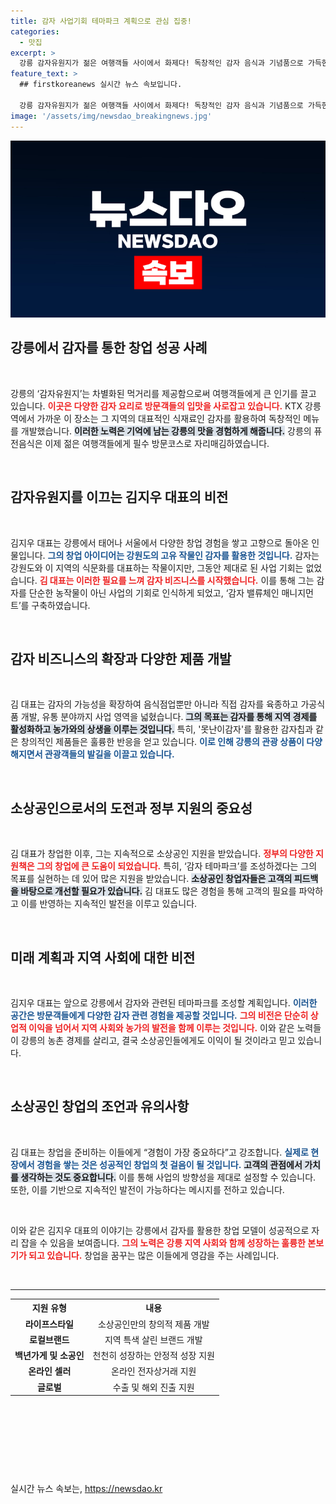 ```yaml
---
title: 감자 사업기회 테마파크 계획으로 관심 집중!
categories:
  - 맛집
excerpt: >
  강릉 감자유원지가 젊은 여행객들 사이에서 화제다! 독창적인 감자 음식과 기념품으로 가득한 이곳은 창립 4년 만에 연 6만 명 이상을 끌어모으며 강릉의 새로운 핫플레이스로 떠오르고 있다.
feature_text: >
  ## firstkoreanews 실시간 뉴스 속보입니다.

  강릉 감자유원지가 젊은 여행객들 사이에서 화제다! 독창적인 감자 음식과 기념품으로 가득한 이곳은 창립 4년 만에 연 6만 명 이상을 끌어모으며 강릉의 새로운 핫플레이스로 떠오르고 있다.
image: '/assets/img/newsdao_breakingnews.jpg'
---
```


<p><img src="/assets/img/newsdao_breakingnews.jpg" alt="firstkoreanews 속보" /></p>

<h2 data-ke-size="size26">강릉에서 감자를 통한 창업 성공 사례</h2>

<p data-ke-size="size16">&nbsp;</p> 

<p>강릉의 ‘감자유원지’는 차별화된 먹거리를 제공함으로써 여행객들에게 큰 인기를 끌고 있습니다. <b><span style="color: #ee2323;">이곳은 다양한 감자 요리로 방문객들의 입맛을 사로잡고 있습니다.</span></b> KTX 강릉역에서 가까운 이 장소는 그 지역의 대표적인 식재료인 감자를 활용하여 독창적인 메뉴를 개발했습니다. <b><span style="background-color: #21538527;">이러한 노력은 기억에 남는 강릉의 맛을 경험하게 해줍니다.</span></b> 강릉의 퓨전음식은 이제 젊은 여행객들에게 필수 방문코스로 자리매김하였습니다.</p>

<p data-ke-size="size16">&nbsp;</p> 

<h2 data-ke-size="size26">감자유원지를 이끄는 김지우 대표의 비전</h2>

<p data-ke-size="size16">&nbsp;</p> 

<p>김지우 대표는 강릉에서 태어나 서울에서 다양한 창업 경험을 쌓고 고향으로 돌아온 인물입니다. <b><span style="color: #1a5490;">그의 창업 아이디어는 강원도의 고유 작물인 감자를 활용한 것입니다.</span></b> 감자는 강원도와 이 지역의 식문화를 대표하는 작물이지만, 그동안 제대로 된 사업 기회는 없었습니다. <b><span style="color: #ee2323;">김 대표는 이러한 필요를 느껴 감자 비즈니스를 시작했습니다.</span></b> 이를 통해 그는 감자를 단순한 농작물이 아닌 사업의 기회로 인식하게 되었고, ‘감자 밸류체인 매니지먼트’를 구축하였습니다.</p>

<p data-ke-size="size16">&nbsp;</p> 

<h2 data-ke-size="size26">감자 비즈니스의 확장과 다양한 제품 개발</h2>

<p data-ke-size="size16">&nbsp;</p> 

<p>김 대표는 감자의 가능성을 확장하여 음식점업뿐만 아니라 직접 감자를 육종하고 가공식품 개발, 유통 분야까지 사업 영역을 넓혔습니다. <b><span style="background-color: #21538527;">그의 목표는 감자를 통해 지역 경제를 활성화하고 농가와의 상생을 이루는 것입니다.</span></b> 특히, '못난이감자'를 활용한 감자칩과 같은 창의적인 제품들은 훌륭한 반응을 얻고 있습니다. <b><span style="color: #1a5490;">이로 인해 강릉의 관광 상품이 다양해지면서 관광객들의 발길을 이끌고 있습니다.</span></b></p>

<p data-ke-size="size16">&nbsp;</p> 

<h2 data-ke-size="size26">소상공인으로서의 도전과 정부 지원의 중요성</h2>

<p data-ke-size="size16">&nbsp;</p> 

<p>김 대표가 창업한 이후, 그는 지속적으로 소상공인 지원을 받았습니다. <b><span style="color: #ee2323;">정부의 다양한 지원책은 그의 창업에 큰 도움이 되었습니다.</span></b> 특히, ‘감자 테마파크’를 조성하겠다는 그의 목표를 실현하는 데 있어 많은 지원을 받았습니다. <b><span style="background-color: #21538527;">소상공인 창업자들은 고객의 피드백을 바탕으로 개선할 필요가 있습니다.</span></b> 김 대표도 많은 경험을 통해 고객의 필요를 파악하고 이를 반영하는 지속적인 발전을 이루고 있습니다.</p>

<p data-ke-size="size16">&nbsp;</p> 

<h2 data-ke-size="size26">미래 계획과 지역 사회에 대한 비전</h2>

<p data-ke-size="size16">&nbsp;</p> 

<p>김지우 대표는 앞으로 강릉에서 감자와 관련된 테마파크를 조성할 계획입니다. <b><span style="color: #1a5490;">이러한 공간은 방문객들에게 다양한 감자 관련 경험을 제공할 것입니다.</span></b> <b><span style="color: #ee2323;">그의 비전은 단순히 상업적 이익을 넘어서 지역 사회와 농가의 발전을 함께 이루는 것입니다.</span></b> 이와 같은 노력들이 강릉의 농촌 경제를 살리고, 결국 소상공인들에게도 이익이 될 것이라고 믿고 있습니다.</p>

<p data-ke-size="size16">&nbsp;</p> 

<h2 data-ke-size="size26">소상공인 창업의 조언과 유의사항</h2>

<p data-ke-size="size16">&nbsp;</p> 

<p>김 대표는 창업을 준비하는 이들에게 “경험이 가장 중요하다”고 강조합니다. <b><span style="color: #1a5490;">실제로 현장에서 경험을 쌓는 것은 성공적인 창업의 첫 걸음이 될 것입니다.</span></b> <b><span style="background-color: #21538527;">고객의 관점에서 가치를 생각하는 것도 중요합니다.</span></b> 이를 통해 사업의 방향성을 제대로 설정할 수 있습니다. 또한, 이를 기반으로 지속적인 발전이 가능하다는 메시지를 전하고 있습니다.</p>

<p data-ke-size="size16">&nbsp;</p> 

<p>이와 같은 김지우 대표의 이야기는 강릉에서 감자를 활용한 창업 모델이 성공적으로 자리 잡을 수 있음을 보여줍니다. <b><span style="color: #ee2323;">그의 노력은 강릉 지역 사회와 함께 성장하는 훌륭한 본보기가 되고 있습니다.</span></b> 창업을 꿈꾸는 많은 이들에게 영감을 주는 사례입니다.</p>

<p data-ke-size="size16">&nbsp;</p> 

<hr>

<table>
    <tr>
        <th><b>지원 유형</b></th>
        <th><b>내용</b></th>
    </tr>
    <tr>
        <td style="text-align: center; height: 17px;"><b>라이프스타일</b></td>
        <td style="text-align: center; height: 17px;">소상공인만의 창의적 제품 개발</td>
    </tr>
    <tr>
        <td style="text-align: center; height: 17px;"><b>로컬브랜드</b></td>
        <td style="text-align: center; height: 17px;">지역 특색 살린 브랜드 개발</td>
    </tr>
    <tr>
        <td style="text-align: center; height: 17px;"><b>백년가게 및 소공인</b></td>
        <td style="text-align: center; height: 17px;">천천히 성장하는 안정적 성장 지원</td>
    </tr>
    <tr>
        <td style="text-align: center; height: 17px;"><b>온라인 셀러</b></td>
        <td style="text-align: center; height: 17px;">온라인 전자상거래 지원</td>
    </tr>
    <tr>
        <td style="text-align: center; height: 17px;"><b>글로벌</b></td>
        <td style="text-align: center; height: 17px;">수출 및 해외 진출 지원</td>
    </tr>
</table>

<p data-ke-size="size16">&nbsp;</p> 

<p data-ke-size="size16">&nbsp;</p> 

<p data-ke-size="size16">&nbsp;</p> 

<p data-ke-size="size16">&nbsp;</p>
실시간 뉴스 속보는, <a href="https://newsdao.kr" rel="dofollow">https://newsdao.kr</a>


